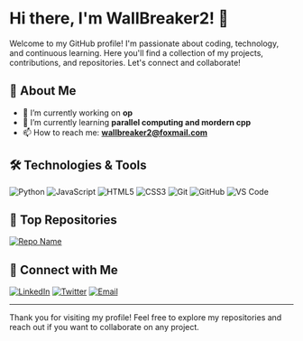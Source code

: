 # Hi there, I'm WallBreaker2! 👋

Welcome to my GitHub profile! I'm passionate about coding, technology, and continuous learning. Here you'll find a collection of my projects, contributions, and repositories. Let's connect and collaborate!

## 🚀 About Me

- 🔭 I’m currently working on **op**
- 🌱 I’m currently learning **parallel computing and mordern cpp**
- 📫 How to reach me: **wallbreaker2@foxmail.com**

## 🛠️ Technologies & Tools

![Python](https://img.shields.io/badge/-Python-3776AB?style=for-the-badge&logo=python&logoColor=white)
![JavaScript](https://img.shields.io/badge/-JavaScript-F7DF1E?style=for-the-badge&logo=javascript&logoColor=black)
![HTML5](https://img.shields.io/badge/-HTML5-E34F26?style=for-the-badge&logo=html5&logoColor=white)
![CSS3](https://img.shields.io/badge/-CSS3-1572B6?style=for-the-badge&logo=css3&logoColor=white)
![Git](https://img.shields.io/badge/-Git-F05032?style=for-the-badge&logo=git&logoColor=white)
![GitHub](https://img.shields.io/badge/-GitHub-181717?style=for-the-badge&logo=github&logoColor=white)
![VS Code](https://img.shields.io/badge/-VS%20Code-007ACC?style=for-the-badge&logo=visual-studio-code&logoColor=white)
<!---
## 📈 GitHub Stats

![WallBreaker2's GitHub stats](https://github-readme-stats.vercel.app/api?username=WallBreaker2&show_icons=true&theme=radical)
--->
## 🌟 Top Repositories

[![Repo Name](https://github-readme-stats.vercel.app/api/pin/?username=WallBreaker2&repo=op&theme=radical)](https://github.com/WallBreaker2/op)

## 🔗 Connect with Me

[![LinkedIn](https://img.shields.io/badge/-LinkedIn-0077B5?style=for-the-badge&logo=linkedin&logoColor=white)](https://www.linkedin.com/in/your-linkedin-profile)
[![Twitter](https://img.shields.io/badge/-Twitter-1DA1F2?style=for-the-badge&logo=twitter&logoColor=white)](https://twitter.com/your-twitter-handle)
[![Email](https://img.shields.io/badge/-Email-D14836?style=for-the-badge&logo=gmail&logoColor=white)](mailto:wallbreaker2@foxmail.com)

---

Thank you for visiting my profile! Feel free to explore my repositories and reach out if you want to collaborate on any project.
